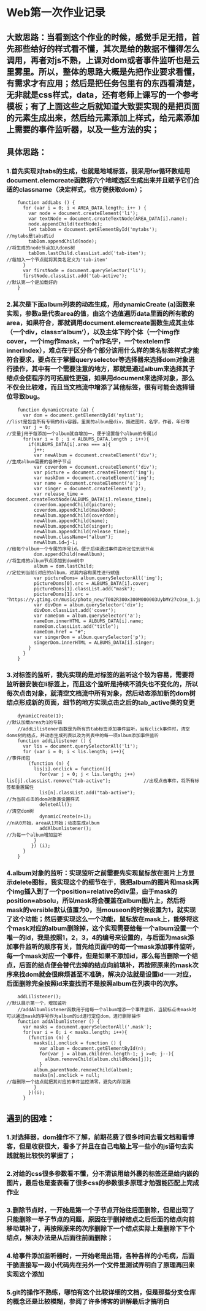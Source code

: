 # Web第一次作业记录
## 大致思路：当看到这个作业的时候，感觉手足无措，首先那些给好的样式看不懂，其次是给的数据不懂得怎么调用，再者对js不熟，上课对dom或者事件监听也是云里雾里。所以，整体的思路大概是先把作业要求看懂，有需求才有应用；然后是把任务包里有的东西看清楚，无非就是css样式，data，还有老师上课写的一个参考模板；有了上面这些之后就知道大致要实现的是把页面的元素生成出来，然后给元素添加上样式，给元素添加上需要的事件监听器，以及一些方法的实；
## 具体思路：
### 1.首先实现对tabs的生成，也就是地域标签，我采用for循环数组用document.elemcreate函数将六个地域选区生成出来并且赋予它们合适的classname（决定样式，也方便获取dom）；
~~~    
    function addLabs () {
      for (var i = 0; i < AREA_DATA.length; i++ ) {
        var node = document.createElement('li');
        var textNode = document.createTextNode(AREA_DATA[i].name);
        node.appendChild(textNode);
        let tabDom = document.getElementById('mytabs');                                          //mytabs是tabs的id
        tabDom.appendChild(node);                                                                //将生成的node节点加入doms树
        tabDom.lastChild.classList.add('tab-item');                                              //每加入一个节点就将其类名定义为'tab-item'
      }
      var firstNode = document.querySelector('li');
      firstNode.classList.add('tab-active');                                                       //默认第一个是加载好的
    }
~~~
### 2.其次是下面album列表的动态生成，用dynamicCreate (a)函数来实现，参数a是代表area的值，由这个选值遍历data里面的所有歌的area，如果符合，那就调用document.elemcreate函数生成其主体（一个div，class=‘album’），以及主体下的个体（一个img作cover，一个img作mask，一个a作名字，一个textelem作innerIndex），难点在于区分各个部分该用什么样的类名标签样式才能符合要求，要点在于掌握queryselector等选择器来选择dom对象进行操作，其中有一个需要注意的地方，那就是通过album来选择其子结点会使程序的可拓展性更强，如果用document来选择对象，那么不仅会比较难，而且当文档流中增添了其他标签，很有可能会选择错位导致bug。
~~~
    function dynamicCreate (a) {
      var dom = document.getElementById('mylist');                                                 //list是包含所有专辑的div容器，里面的album是div，插进图片，名字，作者，年份等
      var j = 0;                                                                                   //变量j用于每添加一个album就自增加一，便于设置每个album的专属id
      for(var i = 0 ; i < ALBUMS_DATA.length ; i++){
        if(ALBUMS_DATA[i].area === a){
          j++;
          var newAlbum = document.createElement('div');                                       //生成album需要的各种子节点
          var coverdom = document.createElement('div');
          var picture = document.createElement('img');
          var maskDom = document.createElement('img');
          var name = document.createElement('a');
          var singer = document.createElement('p');
          var release_time = document.createTextNode(ALBUMS_DATA[i].release_time);
          coverdom.appendChild(picture);
          coverdom.appendChild(maskDom);
          newAlbum.appendChild(coverdom);
          newAlbum.appendChild(name);
          newAlbum.appendChild(singer);
          newAlbum.appendChild(release_time);
          newAlbum.className=("album");
          newAlbum.id=j-1;                                                                    //给每个album一个专属的序号id，便于后续通过事件监听定位到该节点
          dom.appendChild(newAlbum);                                                          //将生成的album节点添加到dom树中
          album = dom.lastChild;                                                              //定位到当前i对应的album，对其内容和属性进行赋值
          var pictureDoms= album.querySelectorAll('img');
          pictureDoms[0].src = ALBUMS_DATA[i].cover;
          pictureDoms[1].classList.add("mask");
          pictureDoms[1].src = "https://y.gtimg.cn/music/photo_new/T002R300x300M000003UybMY27cOsn_1.jpg";
          var divDom = album.querySelector('div');
          divDom.classList.add('cover');
          var nameDom = album.querySelector('a');
          nameDom.innerHTML = ALBUMS_DATA[i].name;
          nameDom.classList.add("title");
          nameDom.href = "#";
          var singerDom = album.querySelector('p');
          singerDom.innerHTML = ALBUMS_DATA[i].singer;
        }
      }
    }
~~~
### 3.对标签的监听，我先实现的是对标签的监听这个较为容易，需要将监听器安装在li标签上，而且这个监听是持续不消失也不变化的，所以每次点击对象，就清空文档流中所有对象，然后动态添加新的dom树结点形成新的页面，细节的地方实现点击之后的tab_active类的变更
~~~
    dynamicCreate(1);                                                                              //默认加载area为1的专辑
    //addLilistener函数是为所有的tab标签添加事件监听，当有click事件时，清空doms树的结点，并动态生成列表以及为列表中的每一项album添加事件监听                                                                      
    function addLilistener () {
      var lis = document.querySelectorAll('li');
      for (var i = 0; i < lis.length; i++){                                                        //事件闭包
        (function (n) {
          lis[i].onclick = function(){
            for(var j = 0; j < lis.length; j++)  lis[j].classList.remove("tab-active");            //出现点击事件，将所有标签都重置属性
            lis[n].classList.add("tab-active");                                                    //为当前点击的dom对象类设置样式
            deleteAll();                                                                           //清空dom树
            dynamicCreate(n+1);                                                                    //n从0开始，area从1开始；动态生成album
            addAlbumlistener();                                                                    //为每一个album增加监听
          }
         }) (i);
      }
    }
~~~
### 4.album对象的监听：实现监听之前需要先实现鼠标放在图片上方显示delete图标，我实现这个的细节在于，我把album的图片和mask两个img插入到了一个position=relative的div里，由于mask的position=absolu，所以mask将会覆盖在album图片上，然后将mask的versible默认值置为0，当mouseon的时候设置为1，就实现了这个功能；然后要实现这么一个功能，鼠标放在mask上，能够将这个mask对应的album删除掉，这个实现需要给每一个album设置一个唯一的id，我是按照1，2，3，4的编号来设置的，与后面为mask添加事件监听的顺序有关，首先给页面中的每一个mask添加事件监听，每一个mask对应一个事件，但是如果不添加id，那么每当删除一个结点，后面的结点便会替代去掉的结点向前填补，再按照原来的mask次序来找dom就会很麻烦甚至不准确，解决办法就是设置id一一对应，后面删除完全按照id来查找而不是按照album在列表中的次序。
~~~
    addLilistener();                                                                               //默认展示第一个，增加监听
    //addAlbumlistener函数用于给每一个album增添一个事件监听，当鼠标点击mask时可以通过mask的序号作为album的id进行定位dom，进行删除操作
    function addAlbumlistener () {
      var masks = document.querySelectorAll('.mask');
      for(var i = 0; i < masks.length; i++){
        (function (n) {
          masks[i].onclick = function () {
            var album = document.getElementById(n);
            for(var j = album.children.length-1; j >=0; j--){
              album.removeChild(album.childNodes[j]);
            }
          album.parentNode.removeChild(album);
          masks[n].onclick = null;                                                              //每删除一个结点就把其对应的事件监控清零，避免内存泄漏
          }
        })(i);
      }
~~~
## 遇到的困难：
### 1.对选择器，dom操作不了解，前期花费了很多时间去看文档和看博客，但是收获很大，看多了并且在自己电脑上写一些小的js语句去实践就能比较快的掌握了；
### 2.对给的css很多参数看不懂，分不清该用给外裹的标签还是给内嵌的图片，最后也是查表看了很多css的参数很多原理才勉强能匹配上完成作业
### 3.删除节点时，一开始是第一个子节点开始往后面删除，但是出现了只能删除一半子节点的问题，原因在于删掉结点之后后面的结点向前移动填补了，再按照原来的次序删除下一个结点实际上是删除下下个结点，解决办法是从后面往前面删除；
### 4.给事件添加监听器时，一开始老是出错，各种各样的小毛病，后面干脆直接写一段小代码先在另外一个文件里测试弄明白了原理再回来实现这个添加
### 5.git的操作不熟练，哪怕有这个比较详细的文档，但是那些分支仓库的概念还是比较模糊，参阅了许多博客的讲解最后才搞明白
